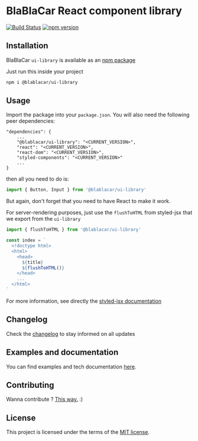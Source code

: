 # BlaBlaCar React component library
[![Build Status](https://travis-ci.org/blablacar/ui-library.svg?branch=master)](https://travis-ci.org/blablacar/ui-library)
[![npm version](https://img.shields.io/npm/v/@blablacar/ui-library.svg)](https://www.npmjs.com/package/@blablacar/ui-library)

## Installation
BlaBlaCar `ui-library` is available as an [npm package](https://www.npmjs.com/package/@blablacar/ui-library)

Just run this inside your project
```bash
npm i @blablacar/ui-library
```

## Usage
Import the package into your `package.json`. You will also need the following peer dependencies:
```
"dependencies": {
    ...
    "@blablacar/ui-library": "<CURRENT_VERSION>",
    "react": "<CURRENT_VERSION>",
    "react-dom": "<CURRENT_VERSION>",
    "styled-components": "<CURRENT_VERSION>"
    ...
}
```
then all you need to do is:
```javascript
import { Button, Input } from '@blablacar/ui-library'
```
But again, don't forget that you need to have React to make it work.


For server-rendering purposes, just use the `flushToHTML` from styled-jsx that we export from the `ui-library`
```javascript
import { flushToHTML } from '@blablacar/ui-library'

const index = `
  <!doctype html>
  <html>
    <head>
      ${title}
      ${flushToHTML()}
    </head>
    ...
  </html>
`
```
For more information, see directly the [styled-jsx documentation](https://github.com/zeit/styled-jsx#server-side-rendering)

## Changelog
Check the [changelog](https://github.com/blablacar/ui-library/blob/master/CHANGELOG.md) to stay informed on all updates

## Examples and documentation
You can find examples and tech documentation [here](https://blablacar.github.io/ui-library/).

## Contributing
Wanna contribute ? [This way.](https://github.com/blablacar/ui-library/blob/master/CONTRIBUTING.md) :)

## License
This project is licensed under the terms of the [MIT license](https://github.com/blablacar/ui-library/blob/master/LICENSE).
